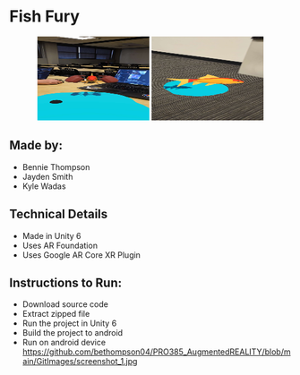 # Fish Fury
<p align="center">
  <img src="https://github.com/bethompson04/PRO385_AugmentedREALITY/blob/main/GitImages/screenshot_1.jpg" width="200" height="150" />
  <img src="https://github.com/bethompson04/PRO385_AugmentedREALITY/blob/main/GitImages/screenshot_2.jpg" width="200" height="150" />
</p>

## Made by:
- Bennie Thompson
- Jayden Smith
- Kyle Wadas

## Technical Details
- Made in Unity 6
- Uses AR Foundation
- Uses Google AR Core XR Plugin

## Instructions to Run:
- Download source code
- Extract zipped file
- Run the project in Unity 6
- Build the project to android
- Run on android device
https://github.com/bethompson04/PRO385_AugmentedREALITY/blob/main/GitImages/screenshot_1.jpg
